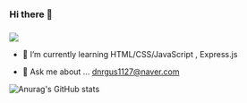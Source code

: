 ### Hi there 👋


### 
<a href="/" target="_blank"><img src="https://img.shields.io/badge/HTML5-white?style=flat&logo=HTML5&logoColor=E34F26"/></a>
- 🌱 I’m currently learning  HTML/CSS/JavaScript , Express.js

- 💬 Ask me about ...
dnrgus1127@naver.com

![Anurag's GitHub stats](https://github-readme-stats.vercel.app/api?username=dnrgus1127&show_icons=true&theme=radical)

<!--
**dnrgus1127/dnrgus1127** is a ✨ _special_ ✨ repository because its `README.md` (this file) appears on your GitHub profile.

Here are some ideas to get you started:

- 🔭 I’m currently working on ...
- 🌱 I’m currently learning ...
- 👯 I’m looking to collaborate on ...
- 🤔 I’m looking for help with ...
- 💬 Ask me about ...
- 📫 How to reach me: ...
- 😄 Pronouns: ...
- ⚡ Fun fact: ...
-->
